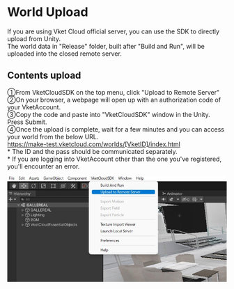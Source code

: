 
# World Upload
If you are using Vket Cloud official server, you can use the SDK to directly upload from Unity.  
The world data in "Release" folder, built after "Build and Run", will be uploaded into the closed remote server.

## Contents upload

①From VketCloudSDK on the top menu, click "Upload to Remote Server"  
②On your browser, a webpage will open up with an authorization code of your VketAccount.  
③Copy the code and paste into "VketCloudSDK" window in the Unity. Press Submit.  
④Once the upload is complete, wait for a few minutes and you can access your world from the below URL.  
https://make-test.vketcloud.com/worlds/[VketID]/index.html  
\* The ID and the pass should be communicated separately.  
\* If you are logging into VketAccount other than the one you've registered, you'll encounter an error.

![WorldUpload](img/WorldUpload.jpg)